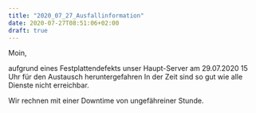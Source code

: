 ```yaml
---
title: "2020_07_27_Ausfallinformation"
date: 2020-07-27T08:51:06+02:00
draft: true
---
```



Moin,

aufgrund eines Festplattendefekts unser Haupt-Server am 29.07.2020 15 Uhr für den Austausch heruntergefahren
In der Zeit sind so gut wie alle Dienste nicht erreichbar.


Wir rechnen mit einer Downtime von ungefähreiner Stunde.
